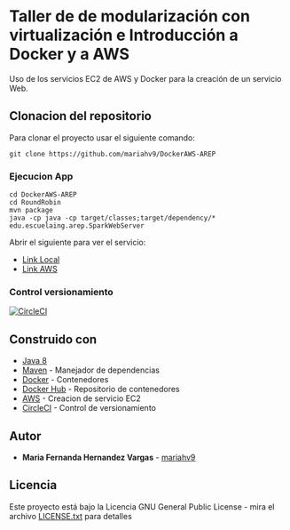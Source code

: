# Taller de de modularización con virtualización e Introducción a Docker y a AWS

Uso de los servicios EC2 de AWS y Docker para la creación de un servicio Web.

## Clonacion del repositorio 

Para clonar el proyecto usar el siguiente comando:

```
git clone https://github.com/mariahv9/DockerAWS-AREP
```

### Ejecucion App

```
cd DockerAWS-AREP
cd RoundRobin
mvn package
java -cp java -cp target/classes;target/dependency/* edu.escuelaing.arep.SparkWebServer
```

Abrir el siguiente para ver el servicio:

* [Link Local](http://localhost:4567/index)
* [Link AWS](http://ec2-35-175-129-150.compute-1.amazonaws.com:51004/index)

### Control versionamiento

[![CircleCI](https://circleci.com/gh/mariahv9/DockerAWS-AREP.svg?style=svg&circle-token=fa8c51f3bedd926b133267148a5e3c22e1617f4a)](https://app.circleci.com/pipelines/github/mariahv9/DockerAWS-AREP)

## Construido con 

* [Java 8](https://www.java.com/es/about/whatis_java.jsp)
* [Maven](https://maven.apache.org/) - Manejador de dependencias
* [Docker](https://www.docker.com/) - Contenedores
* [Docker Hub](https://hub.docker.com/) - Repositorio de contenedores
* [AWS](https://console.aws.amazon.com/ec2/v2/home?region=us-east-1#Home:) - Creacion de servicio EC2
* [CircleCI](https://circleci.com/) - Control de versionamiento


## Autor

* **Maria Fernanda Hernandez Vargas** - [mariahv9](https://github.com/mariahv9)


## Licencia

Este proyecto está bajo la Licencia GNU General Public License - mira el archivo [LICENSE.txt](LICENSE.txt) para detalles

